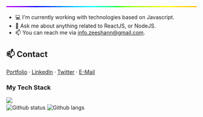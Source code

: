 
<img style="width:100%;height:3px;" src="./bar.gif" />


- 💻 I'm currently working with  technologies based on Javascript.
- 💬 Ask me about anything related to ReactJS, or NodeJS.
- 📫 You can reach me via info.zeeshann@gmail.com.


## 📫 Contact

[Portfolio](https://thezeeshann.github.io/) ·
[LinkedIn](https://www.linkedin.com/in/thezeeshannn) ·
[Twitter](https://twitter.com/thezeeshann) ·
[E-Mail](info.zeeshann@gmail.com)


### My Tech Stack
<img src="https://skillicons.dev/icons?i=cpp,js,ts,python,git,github,linux,aws,docker,html,css,bootstrap,tailwind,react,nextjs,nodejs,express,django,mongodb,postgres,prisma,redis,radix&dark&perline=11" width="550" />
<div>
  <img alt="Github status" src="https://github-readme-stats.vercel.app/api?username=thezeeshann&theme=dark&hide_border=false&include_all_commits=false&count_private=false" height="200" />
  <img  alt="Github langs" src="https://github-readme-stats.vercel.app/api/top-langs/?username=thezeeshann&theme=dark&hide_border=false&include_all_commits=false&count_private=false&layout=compact" height="200" />
</div>
